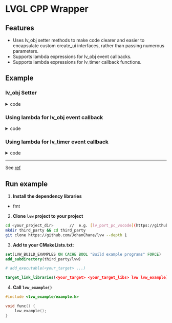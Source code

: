 # LVGL CPP Wrapper

## Features

- Uses lv_obj setter methods to make code clearer and easier to encapsulate custom create_ui interfaces, rather than passing numerous parameters.
- Supports lambda expressions for lv_obj event callbacks.
- Supports lambda expressions for lv_timer callback functions.

## Example

### lv_obj Setter

<details>
<summary>code</summary>

```cpp
auto bg_obj_setter = myui::create_obj_white_bg(lv_screen_active());
bg_obj_setter
    .size(600, 400)
    .center();

auto btn_setter = myui::create_btn(bg_obj_setter.get_obj());
btn_setter
    .get_obj_setter()
    .size(140, 48)
    .center();

auto btn_label_setter = myui::create_label(btn_setter.get_obj());
btn_label_setter
    .text_fmt("hello {}", "world")
    .get_obj_setter()
    .center()
    .get_origin_setter(btn_label_setter)        // just show get_origin_setter usage
    .text_color_hex(0x000000);
```

</details>

### Using lambda for lv_obj event callback

<details>
<summary>code</summary>

```cpp
auto btn_setter_1 = myui::create_btn(lv_screen_active())
    .get_obj_setter()
    .bg_color_hex(0x1A222C)
    .size(140, 48)
    .pos(300, 100);
auto btn_setter_2 = myui::create_btn(lv_screen_active())
    .get_obj_setter()
    .bg_color_hex(0x1A222C)
    .size(140, 48)
    .pos(300, 200);

auto btn_setter_3 = myui::create_btn(lv_screen_active())
    .get_obj_setter()
    .bg_color_hex(0x1A222C)
    .size(140, 48)
    .pos(300, 300);
auto btn_label_setter = myui::create_label(btn_setter_3.get_obj())
    .text("Click me")
    .get_obj_setter()
    .center();

EventHandler::add_event_cb(btn_setter_3.get_obj(), LV_EVENT_PRESSED, [btn_obj_1 = btn_setter_1.get_obj(), btn_obj_2 = btn_setter_2.get_obj()]() {
    auto btn_setter_1 = lvw::BtnSetter(btn_obj_1, LV_PART_MAIN);
    btn_setter_1
        .get_obj_setter()
        .bg_color_hex(0xFF0000);

    auto btn_setter_2 = lvw::BtnSetter(btn_obj_2, LV_PART_MAIN);
    btn_setter_2
        .get_obj_setter()
        .bg_color_hex(0xFF0000);
});

EventHandler::add_event_cb(btn_setter_3.get_obj(), LV_EVENT_RELEASED, [btn_obj_1 = btn_setter_1.get_obj(), btn_obj_2 = btn_setter_2.get_obj()]() {
    auto btn_setter_1 = lvw::BtnSetter(btn_obj_1, LV_PART_MAIN);
    btn_setter_1
        .get_obj_setter()
        .bg_color_hex(0x000000);

    auto btn_setter_2 = lvw::BtnSetter(btn_obj_2, LV_PART_MAIN);
    btn_setter_2
        .get_obj_setter()
        .bg_color_hex(0x000000);
});
```

</details>

### Using lambda for lv_timer event callback

<details>
<summary>code</summary>

```cpp
int cnt = 0;
LvwTimer* timer = new LvwTimer();

void lvw_timer_usage() {
    auto label_setter = myui::create_label(lv_screen_active());
    label_setter
        .text_fmt("cnt: {}", cnt)
        .get_obj_setter()
        .center();
    timer->create(1000, 1000, true, [label_obj = label_setter.get_obj()](LvwTimer& lvw_timer) {
        cnt += 1;
        lvw::LabelSetter(label_obj, LV_PART_MAIN)
            .text_fmt("cnt: {}", cnt);
    });
    timer->start();
}
```

</details>

---

See [ref](./example)

## Run example

1.  **Install the dependency libraries**

-   fmt

2.  **Clone `lvw` project to your project**

```sh
cd <your_project_dir>       //  e.g. [lv_port_pc_vscode](https://github.com/lvgl/lv_port_pc_vscode)
mkdir third_party && cd third_party
git clone https://github.com/JohanChane/lvw --depth 1
```

3.  **Add to your CMakeLists.txt:**

```cmake
set(LVW_BUILD_EXAMPLES ON CACHE BOOL "Build example programs" FORCE)
add_subdirectory(third_party/lvw)

# add_executable(<your_target> ...)

target_link_libraries(<your_target> <your_target_libs> lvw lvw_example)
```

4.  **Call `lvw_example()`**

```c
#include <lvw_example/example.h>

void func() {
    lvw_example();
}
```
